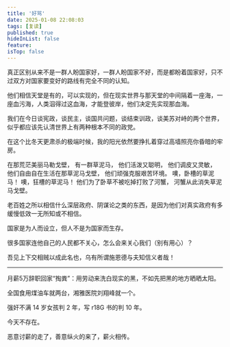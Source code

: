 ```yaml
---
title: '好骂'
date: 2025-01-08 22:08:03
tags: [复读]
published: true
hideInList: false
feature: 
isTop: false
---
```



真正区别从来不是一群人盼国家好，一群人盼国家不好，而是都盼着国家好，只不过双方对国家要变好的路线有完全不同的认知。

他们相信天堂是有的，可以实现的，但在现实世界与那天堂的中间隔着一座海，一座血污海，人类泅得过这血海，才能登彼岸，他们决定先实现那血海。

我们在今日谈宪政，谈民主，谈国共问题，谈结束训政，谈美苏对峙的两个世界，似乎都应该先认清世界上有两种根本不同的政党。

在这个比冬天更肃杀的极端时候，我的阳光依然要挣扎着穿过高墙照亮你昏暗的牢房。

在那荒茫美丽马勒戈壁，
有一群草泥马，
他们活泼又聪明，
他们调皮又灵敏，
他们自由自在生活在那草泥马戈壁，
他们顽强克服艰苦环境。
噢，卧槽的草泥马！
噢，狂槽的草泥马！
他们为了卧草不被吃掉打败了河蟹，
河蟹从此消失草泥马戈壁。


老百姓之所以相信什么深层政府、阴谋论之类的东西，是因为他们对真实政府有多缓慢低效一无所知或不相信。


国家是为人而设立，但人不是为国家而生存。

很多国家连他自己的人民都不关心，怎么会来关心我们（别有用心）？

吾见上下交相贼以成此名也，乌有所谓施恩德与夫知信义者哉！

---

月薪5万辞职回家“掏粪”：用劳动来洗白现实的黑，不如先把黑的地方晒晒太阳。

全国食用煤油车就两台，湘雅医院刘翔峰就一个。

强奸不满 14 岁女孩判 2 年，写 r18G 书的判 10 年。

今天不存在。

恶意讨薪的走了，善意纵火的来了，薪火相传。